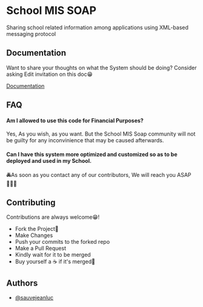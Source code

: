 
# School MIS SOAP

Sharing school related information among applications using XML-based messaging protocol




## Documentation

Want to share your thoughts on what the System should be doing?
Consider asking Edit invitation on this doc😁

[Documentation](https://docs.google.com/document/d/19wqk1f6D9JWhZg7vMc3E9-EsPEfY7qvSgCiv1A3DJ-Y/edit?usp=sharing)


## FAQ

#### Am I allowed to use this code for Financial Purposes?

Yes, As you wish, as you want.
But the School MIS Soap community will not be guilty for any inconvinience that may be caused afterwards.

#### Can I have this system more optimized and customized so as to be deployed and used in my School.

🚔As soon as you contact any of our contributors,
We will reach you ASAP🏃🏾‍♂️


## Contributing

Contributions are always welcome😁!

- Fork the Project🍴
- Make Changes
- Push your commits to the forked repo
- Make a Pull Request
- Kindly wait for it to be merged
- Buy yourself a ☕ if it's merged🎉

## Authors

- [@sauvejeanluc](https://www.twitter.com/sauvejeanLuc)

  